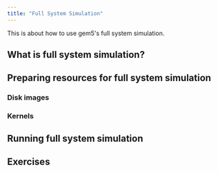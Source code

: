 ```yaml
---
title: "Full System Simulation"
---
```


This is about how to use gem5's full system simulation.

## What is full system simulation?

## Preparing resources for full system simulation

### Disk images

### Kernels

## Running full system simulation

## Exercises